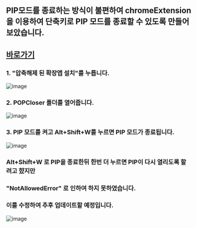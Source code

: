 ## PIP모드를 종료하는 방식이 불편하여 chromeExtension을 이용하여 단축키로 PIP 모드를 종료할 수 있도록 만들어보았습니다.
## [바로가기](https://store.whale.naver.com/detail/agnaijoehcbcbgakbikgapkedimobedk)

### 1. "압축해제 된 확장앱 설치"를 누릅니다.
![image](https://github.com/user-attachments/assets/9b99865b-75e0-443a-84fc-5fe6b5aff532)
<br>

### 2. POPCloser 폴더를 열어줍니다.
![image](https://github.com/user-attachments/assets/4b3c4852-88d0-47cb-9969-99ec50d759b2)
<br>

### 3. PIP 모드를 켜고 Alt+Shift+W를 누르면 PIP 모드가 종료됩니다. 
![image](https://github.com/user-attachments/assets/a5b2c9c5-b036-488c-845a-7807d77e8cca)
<br>

### Alt+Shift+W 로 PIP을 종료한뒤 한번 더 누르면 PIP이 다시 열리도록 할려고 햤지만
### "NotAllowedError" 로 인하여 하지 못하였습니다.
### 이를 수정하여 추후 업데이트할 예정입니다.
![image](https://github.com/user-attachments/assets/37150a60-1d22-4eeb-b46a-b140636e09f6)
